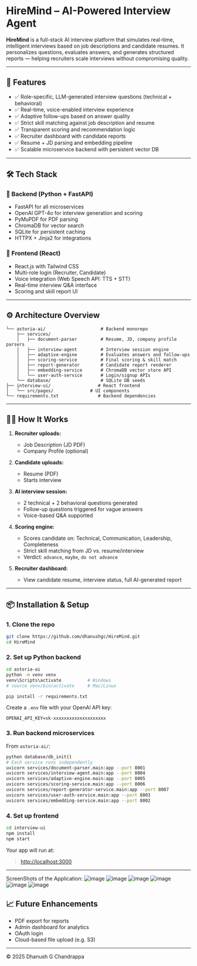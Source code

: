 # HireMind – AI-Powered Interview Agent

**HireMind** is a full-stack AI interview platform that simulates real-time, intelligent interviews based on job descriptions and candidate resumes. It personalizes questions, evaluates answers, and generates structured reports — helping recruiters scale interviews without compromising quality.

---

## 🚀 Features

* ✅ Role-specific, LLM-generated interview questions (technical + behavioral)
* ✅ Real-time, voice-enabled interview experience
* ✅ Adaptive follow-ups based on answer quality
* ✅ Strict skill matching against job description and resume
* ✅ Transparent scoring and recommendation logic
* ✅ Recruiter dashboard with candidate reports
* ✅ Resume + JD parsing and embedding pipeline
* ✅ Scalable microservice backend with persistent vector DB

---

## 🛠️ Tech Stack

### 🧠 Backend (Python + FastAPI)

* FastAPI for all microservices
* OpenAI GPT-4o for interview generation and scoring
* PyMuPDF for PDF parsing
* ChromaDB for vector search
* SQLite for persistent caching
* HTTPX + Jinja2 for integrations

### 🎯 Frontend (React)

* React.js with Tailwind CSS
* Multi-role login (Recruiter, Candidate)
* Voice integration (Web Speech API: TTS + STT)
* Real-time interview Q\&A interface
* Scoring and skill report UI

---

## ⚙️ Architecture Overview

```
└── astoria-ai/                     # Backend monorepo
    ├── services/
    │   ├── document-parser         # Resume, JD, company profile parsers
    │   ├── interview-agent         # Interview session engine
    │   ├── adaptive-engine         # Evaluates answers and follow-ups
    │   ├── scoring-service         # Final scoring & skill match
    │   ├── report-generator        # Candidate report renderer
    │   ├── embedding-service       # ChromaDB vector store API
    │   └── user-auth-service       # Login/signup APIs
    └── database/                   # SQLite DB seeds
├── interview-ui/                  # React frontend
│   └── src/pages/              # UI components
└── requirements.txt               # Backend dependencies
```

---

## 👩‍💻 How It Works

1. **Recruiter uploads:**

   * Job Description (JD PDF)
   * Company Profile (optional)

2. **Candidate uploads:**

   * Resume (PDF)
   * Starts interview

3. **AI interview session:**

   * 2 technical + 2 behavioral questions generated
   * Follow-up questions triggered for vague answers
   * Voice-based Q\&A supported

4. **Scoring engine:**

   * Scores candidate on: Technical, Communication, Leadership, Completeness
   * Strict skill matching from JD vs. resume/interview
   * Verdict: `advance`, `maybe`, `do not advance`

5. **Recruiter dashboard:**

   * View candidate resume, interview status, full AI-generated report

---

## 📦 Installation & Setup

### 1. Clone the repo

```bash
git clone https://github.com/dhanushgc/HireMind.git
cd HireMind
```

### 2. Set up Python backend

```bash
cd astoria-ai
python -m venv venv
venv\Scripts\activate          # Windows
# source venv/bin/activate     # Mac/Linux

pip install -r requirements.txt
```

Create a `.env` file with your OpenAI API key:

```env
OPENAI_API_KEY=sk-xxxxxxxxxxxxxxxxxxxx
```

### 3. Run backend microservices

From `astoria-ai/`:

```bash
python database/db_init()
# Each service runs independently
uvicorn services/document-parser.main:app --port 8001
uvicorn services/interview-agent.main:app --port 8004
uvicorn services/adaptive-engine.main:app --port 8005
uvicorn services/scoring-service.main:app --port 8006
uvicorn services/report-generator-service.main:app --port 8007
uvicorn services/user-auth-service.main:app --port 8003
uvicorn services/embedding-service.main:app --port 8002
```

### 4. Set up frontend

```bash
cd interview-ui
npm install
npm start
```

Your app will run at:

> [http://localhost:3000](http://localhost:3000)

---

ScreenShots of the Application:
![image](https://github.com/user-attachments/assets/8866900a-578e-498f-ae35-d6731f27de3b)
![image](https://github.com/user-attachments/assets/4e50e3c0-4864-4700-9112-e608cd03e4c5)
![image](https://github.com/user-attachments/assets/5e8bd92a-d0ea-4b9a-8cd5-fa8957dad6c5)
![image](https://github.com/user-attachments/assets/c59d8084-94a3-473d-985f-95b40dca35a0)
![image](https://github.com/user-attachments/assets/85015714-fad0-418e-9820-c35911401d55)
![image](https://github.com/user-attachments/assets/a9931398-d15d-4d40-8e75-7be577d7cb05)



## 📈 Future Enhancements

* PDF export for reports
* Admin dashboard for analytics
* OAuth login
* Cloud-based file upload (e.g. S3)


---

© 2025 Dhanush G Chandrappa
